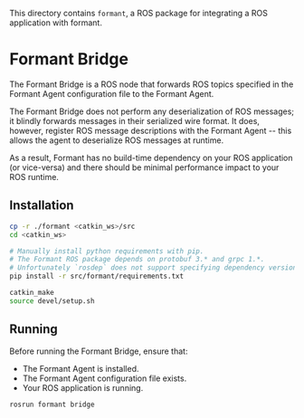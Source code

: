 This directory contains `formant`, a ROS package for integrating a ROS application with formant.

# Formant Bridge

The Formant Bridge is a ROS node that forwards ROS topics specified in the Formant Agent configuration file to the Formant Agent.

The Formant Bridge does not perform any deserialization of ROS messages; it blindly forwards messages in their serialized wire format. It does, however, register ROS message descriptions with the Formant Agent -- this allows the agent to deserialize ROS messages at runtime.

As a result, Formant has no build-time dependency on your ROS application (or vice-versa) and there should be minimal performance impact to your ROS runtime.

## Installation

```bash
cp -r ./formant <catkin_ws>/src
cd <catkin_ws>

# Manually install python requirements with pip.
# The Formant ROS package depends on protobuf 3.* and grpc 1.*.
# Unfortunately `rosdep` does not support specifying dependency versions.
pip install -r src/formant/requirements.txt

catkin_make
source devel/setup.sh
```

## Running

Before running the Formant Bridge, ensure that:

-   The Formant Agent is installed.
-   The Formant Agent configuration file exists.
-   Your ROS application is running.

```bash
rosrun formant bridge
```
